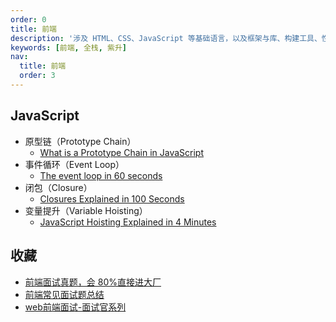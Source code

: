 ```yaml
---
order: 0
title: 前端
description: '涉及 HTML、CSS、JavaScript 等基础语言，以及框架与库、构建工具、性能优化等相关知识。 翻译成英语'
keywords: [前端, 全栈, 紫升]
nav:
  title: 前端
  order: 3
---
```


## JavaScript

- 原型链（Prototype Chain）
  - [What is a Prototype Chain in JavaScript](/english/what-is-a-prototype-chain-in-java-script)
- 事件循环（Event Loop）
  - [The event loop in 60 seconds](/english/the-event-loop-in-60-seconds)
- 闭包（Closure）
  - [Closures Explained in 100 Seconds](/english/closures-explained-in-100-seconds)
- 变量提升（Variable Hoisting）
  - [JavaScript Hoisting Explained in 4 Minutes](/english/javascript-hoisting-explained-in-4-minutes)

## 收藏

- [前端面试真题，会 80%直接进大厂](https://bytedance.larkoffice.com/base/app8Ok6k9qafpMkgyRbfgxeEnet?table=tblEnSV2PNAajtWE&view=vewJHSwJVd)
- [前端常见面试题总结](https://q.shanyue.tech/fe)
- [web前端面试-面试官系列](https://vue3js.cn/interview/)
